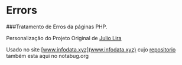 # Errors
###Tratamento de Erros da páginas PHP. 

Personalização do Projeto Original de [Julio Lira](https://notabug.org/Jul10l1r4/Exemplos-API-http-memes)

Usado no site [www.infodata.xyz](www.infodata.xyz) cujo [repositorio](https://notabug.org/NicolasMCP/infodata.xyz) também esta aqui no notabug.org